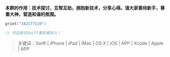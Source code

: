 **本群的作用：技术探讨，互帮互助，拥抱新技术，分享心得。请大家善待新手，尊重大神，营造和谐的氛围。**

```swift
print("182177110")

// 欢迎各位Swift爱好者加入！
```

> 关键词：Swift | iPhone | iPad | iMac | OS X | iOS | APP | Xcode | Apple | APP

